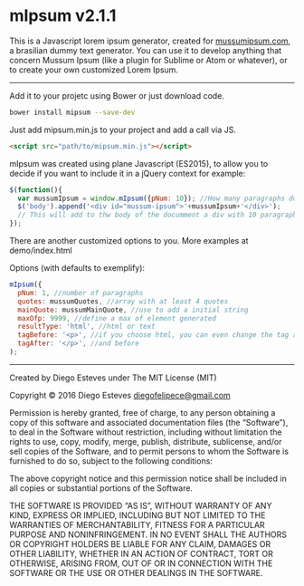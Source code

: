 # mIpsum v2.1.1

This is a Javascript lorem ipsum generator, created for [mussumipsum.com](http://mussumipsum.com), a brasilian dummy text generator. You can use it to develop anything that concern Mussum Ipsum (like a plugin for Sublime or Atom or whatever), or to create your own customized Lorem Ipsum.

____

Add it to your projetc using Bower or just download code.

``` bash
bower install mipsum --save-dev
```

Just add mipsum.min.js to your project and add a call via JS.

``` html
<script src="path/to/mipsum.min.js"></script>
```

mIpsum was created using plane Javascript (ES2015), to allow you to decide if you want to include it in a jQuery context for example:

``` javascript
$(function(){
  var mussumIpsum = window.mIpsum({pNum: 10}); //How many paragraphs do you want
  $('body').append('<div id="mussum-ipsum">'+mussumIpsum+'</div>');
  // This will add to thw body of the documment a div with 10 paragraphs. 
});
```

There are another customized options to you. More examples at demo/index.html

Options (with defaults to exemplify):
``` javascript
mIpsum({
  pNum: 1, //number of paragraphs
  quotes: mussumQuotes, //array with at least 4 quotes
  mainQuote: mussumMainQuote, //use to add a initial string
  maxOfp: 9999, //define a max of element generated
  resultType: 'html', //html or text
  tagBefore: '<p>', //if you choose html, you can even change the tag after each paragraph
  tagAfter: '</p>', //and before
);
```

____

Created by Diego Esteves under The MIT License (MIT)

Copyright © 2016 Diego Esteves <diegofelipece@gmail.com>

Permission is hereby granted, free of charge, to any person obtaining a copy of this software and associated documentation files (the “Software”), to deal in the Software without restriction, including without limitation the rights to use, copy, modify, merge, publish, distribute, sublicense, and/or sell copies of the Software, and to permit persons to whom the Software is furnished to do so, subject to the following conditions:

The above copyright notice and this permission notice shall be included in all copies or substantial portions of the Software.

THE SOFTWARE IS PROVIDED “AS IS”, WITHOUT WARRANTY OF ANY KIND, EXPRESS OR IMPLIED, INCLUDING BUT NOT LIMITED TO THE WARRANTIES OF MERCHANTABILITY, FITNESS FOR A PARTICULAR PURPOSE AND NONINFRINGEMENT. IN NO EVENT SHALL THE AUTHORS OR COPYRIGHT HOLDERS BE LIABLE FOR ANY CLAIM, DAMAGES OR OTHER LIABILITY, WHETHER IN AN ACTION OF CONTRACT, TORT OR OTHERWISE, ARISING FROM, OUT OF OR IN CONNECTION WITH THE SOFTWARE OR THE USE OR OTHER DEALINGS IN THE SOFTWARE.

